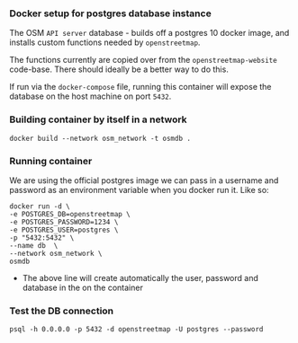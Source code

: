 ### Docker setup for postgres database instance

The OSM `API server` database - builds off a postgres 10 docker image, and installs custom functions needed by `openstreetmap`.

The functions currently are copied over from the `openstreetmap-website` code-base. There should ideally be a better way to do this.

If run via the `docker-compose` file, running this container will expose the database on the host machine on port `5432`.


### Building container by itself in a network


```
docker build --network osm_network -t osmdb .

```

### Running container


We are using the official postgres image we can pass in a username and password as an environment variable when you docker run it. Like so:


```
docker run -d \
-e POSTGRES_DB=openstreetmap \
-e POSTGRES_PASSWORD=1234 \
-e POSTGRES_USER=postgres \
-p "5432:5432" \
--name db  \
--network osm_network \
osmdb
```

- The above line will create automatically the user, password and database in the on the container

### Test the DB connection

```
psql -h 0.0.0.0 -p 5432 -d openstreetmap -U postgres --password

```